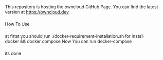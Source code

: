 ###
This repository is hosting the owncloud GitHub Page. You can find the latest version at https://owncloud.dev
###
How To Use
###
at firtst you should run ./docker-requirement-installation.sh for install docker && docker compose 
Now You can run docker-compose
###
its done
